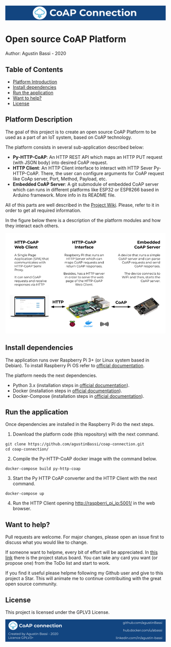 ![header](doc/header.png)

# Open source CoAP Platform

Author: Agustin Bassi - 2020

## 
## Table of Contents

* [Platform Introduction](#platform-introduction)
* [Install dependencies](#install-dependencies)
* [Run the application](#run-the-application)
* [Want to help?](#want-to-help-?)
* [License](#license)

## 
## Platform Description

The goal of this project is to create an open source CoAP Platform to be used as a part of an IoT system, based on CoAP technology.

The platform consists in several sub-application described below:

* **Py-HTTP-CoAP**: An HTTP REST API which maps an HTTP PUT request (with JSON body) into desired CoAP request.  
* **HTTP Client**: An HTTP Client interface to interact with HTTP Sever Py-HTTP-CoAP. There, the user can configure arguments for CoAP request like CoAp server, Port, Method, Payload, etc.
* **Embedded CoAP Server**: A git submodule of embedded CoAP server which can runs in different platforms like ESP32 or ESP8266 based in Arduino framework. More info in its README file.

All of this parts are well described in the [Project Wiki](https://github.com/agustinBassi/coap-connection/wiki). Please, refer to it in order to get all required information.

In the figure below there is a description of the platform modules and how they interact each others.

![architecture](doc/architecture.png)

## 
## Install dependencies


The application runs over Raspberry Pi 3+ (or Linux system based in Debian). To install Raspberry Pi OS refer to [official documentation](https://www.raspberrypi.org/documentation/installation/installing-images/).

The platform needs the next dependencies.

* Python 3.x (installation steps in [official documentation](https://python.org)).
* Docker (installation steps in [official documentation](https://docs.docker.com/get-docker/)).
* Docker-Compose (installation steps in [official documentation](https://docs.docker.com/compose/install/)).


## 
## Run the application

Once dependencies are installed in the Raspberry Pi do the next steps.

1. Download the platform code (this repository) with the next command.

```
git clone https://github.com/agustinBassi/coap-connection.git
cd coap-connection/
```

2. Compile the Py-HTTP-CoAP docker image with the command below.

```
docker-compose build py-http-coap
```

3. Start the Py HTTP CoAP converter and the HTTP Client with the next command.

```
docker-compose up
```

4. Run the HTTP Client opening [http://raspberri_pi_ip:5001/](http://raspberri_pi_ip:5001/) in the web browser.

## 
## Want to help?

Pull requests are welcome. For major changes, please open an issue first to discuss what you would like to change.

If someone want to helpme, every bit of effort will be appreciated. In [this link](https://github.com/agustinBassi/coap-connection/projects/1) there is the project status board. You can take any card you want (or propose one) from the ToDo list and start to work.

If you find it useful please helpme following my Github user and give to this project a Star. This will animate me to continue contribuiting with the great open source community.

## 
## License

This project is licensed under the GPLV3 License.

![footer](doc/footer.png)